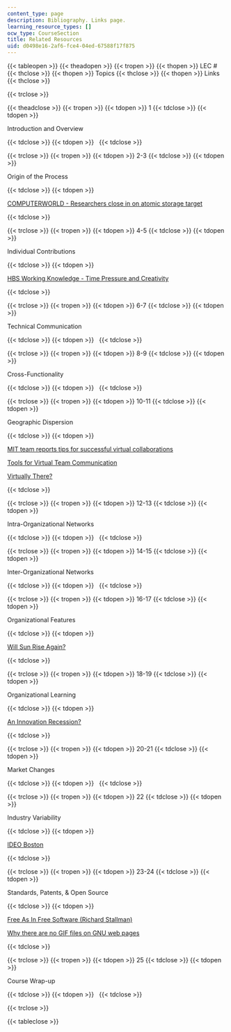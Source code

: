 ```yaml
---
content_type: page
description: Bibliography. Links page.
learning_resource_types: []
ocw_type: CourseSection
title: Related Resources
uid: d0498e16-2af6-fce4-04ed-67588f17f875
---
```


{{< tableopen >}}
{{< theadopen >}}
{{< tropen >}}
{{< thopen >}}
LEC #
{{< thclose >}}
{{< thopen >}}
Topics
{{< thclose >}}
{{< thopen >}}
Links
{{< thclose >}}

{{< trclose >}}

{{< theadclose >}}
{{< tropen >}}
{{< tdopen >}}
1
{{< tdclose >}}
{{< tdopen >}}


Introduction and Overview


{{< tdclose >}}
{{< tdopen >}}
 
{{< tdclose >}}

{{< trclose >}}
{{< tropen >}}
{{< tdopen >}}
2-3
{{< tdclose >}}
{{< tdopen >}}


Origin of the Process


{{< tdclose >}}
{{< tdopen >}}


[COMPUTERWORLD - Researchers close in on atomic storage target](http://www.computerworld.com/article/2577690/data-center/researchers-close-in-on-atomic-storage-target.html)


{{< tdclose >}}

{{< trclose >}}
{{< tropen >}}
{{< tdopen >}}
4-5
{{< tdclose >}}
{{< tdopen >}}


Individual Contributions


{{< tdclose >}}
{{< tdopen >}}


[HBS Working Knowledge - Time Pressure and Creativity](http://hbswk.hbs.edu/item.jhtml?id=3030&t=innovation&sid=0&pid=0)


{{< tdclose >}}

{{< trclose >}}
{{< tropen >}}
{{< tdopen >}}
6-7
{{< tdclose >}}
{{< tdopen >}}


Technical Communication


{{< tdclose >}}
{{< tdopen >}}
 
{{< tdclose >}}

{{< trclose >}}
{{< tropen >}}
{{< tdopen >}}
8-9
{{< tdclose >}}
{{< tdopen >}}


Cross-Functionality


{{< tdclose >}}
{{< tdopen >}}
 
{{< tdclose >}}

{{< trclose >}}
{{< tropen >}}
{{< tdopen >}}
10-11
{{< tdclose >}}
{{< tdopen >}}


Geographic Dispersion


{{< tdclose >}}
{{< tdopen >}}


[MIT team reports tips for successful virtual collaborations](http://web.mit.edu/newsoffice/2001/vcollaboration.html)

[Tools for Virtual Team Communication](http://www.thecouchmanager.com/2013/05/21/the-ultimate-list-of-virtual-team-technology-tools/)

[Virtually There?](http://www.fastcompany.com/44596/virtually-there)


{{< tdclose >}}

{{< trclose >}}
{{< tropen >}}
{{< tdopen >}}
12-13
{{< tdclose >}}
{{< tdopen >}}


Intra-Organizational Networks


{{< tdclose >}}
{{< tdopen >}}
 
{{< tdclose >}}

{{< trclose >}}
{{< tropen >}}
{{< tdopen >}}
14-15
{{< tdclose >}}
{{< tdopen >}}


Inter-Organizational Networks


{{< tdclose >}}
{{< tdopen >}}
 
{{< tdclose >}}

{{< trclose >}}
{{< tropen >}}
{{< tdopen >}}
16-17
{{< tdclose >}}
{{< tdopen >}}


Organizational Features


{{< tdclose >}}
{{< tdopen >}}


[Will Sun Rise Again?](http://www.businessweek.com/magazine/content/02_47/b3809001.htm)


{{< tdclose >}}

{{< trclose >}}
{{< tropen >}}
{{< tdopen >}}
18-19
{{< tdclose >}}
{{< tdopen >}}


Organizational Learning


{{< tdclose >}}
{{< tdopen >}}


[An Innovation Recession?](http://abcnews.go.com/Business/)


{{< tdclose >}}

{{< trclose >}}
{{< tropen >}}
{{< tdopen >}}
20-21
{{< tdclose >}}
{{< tdopen >}}


Market Changes


{{< tdclose >}}
{{< tdopen >}}
 
{{< tdclose >}}

{{< trclose >}}
{{< tropen >}}
{{< tdopen >}}
22
{{< tdclose >}}
{{< tdopen >}}


Industry Variability


{{< tdclose >}}
{{< tdopen >}}


[IDEO Boston](http://www.ideo.com/locations/)


{{< tdclose >}}

{{< trclose >}}
{{< tropen >}}
{{< tdopen >}}
23-24
{{< tdclose >}}
{{< tdopen >}}


Standards, Patents, & Open Source


{{< tdclose >}}
{{< tdopen >}}


[Free As In Free Software (Richard Stallman)](http://www.oreilly.com/openbook/freedom/)

[Why there are no GIF files on GNU web pages](http://www.gnu.org/philosophy/gif.html)


{{< tdclose >}}

{{< trclose >}}
{{< tropen >}}
{{< tdopen >}}
25
{{< tdclose >}}
{{< tdopen >}}


Course Wrap-up


{{< tdclose >}}
{{< tdopen >}}
 
{{< tdclose >}}

{{< trclose >}}

{{< tableclose >}}